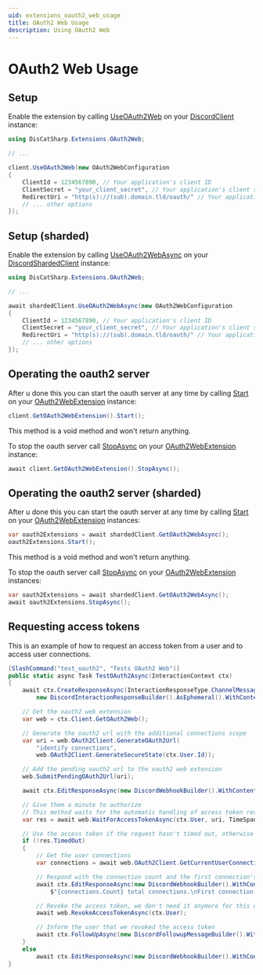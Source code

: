 ```yaml
---
uid: extensions_oauth2_web_usage
title: OAuth2 Web Usage
description: Using OAuth2 Web
---
```


# OAuth2 Web Usage

## Setup

Enable the extension by calling [UseOAuth2Web](xref:DisCatSharp.Extensions.OAuth2Web.ExtensionMethods.UseOAuth2Web*) on your [DiscordClient](xref:DisCatSharp.DiscordClient) instance:

```cs
using DisCatSharp.Extensions.OAuth2Web;

// ...

client.UseOAuth2Web(new OAuth2WebConfiguration
{
    ClientId = 1234567890, // Your application's client ID
    ClientSecret = "your_client_secret", // Your application's client secret
    RedirectUri = "http(s)://(sub).domain.tld/oauth/" // Your application's redirect URI
	// ... other options
});
```

## Setup (sharded)

Enable the extension by calling [UseOAuth2WebAsync](xref:DisCatSharp.Extensions.OAuth2Web.ExtensionMethods.UseOAuth2WebAsync*) on your [DiscordShardedClient](xref:DisCatSharp.DiscordShardedClient) instance:

```cs
using DisCatSharp.Extensions.OAuth2Web;

// ...

await shardedClient.UseOAuth2WebAsync(new OAuth2WebConfiguration
{
    ClientId = 1234567890, // Your application's client ID
    ClientSecret = "your_client_secret", // Your application's client secret
    RedirectUri = "http(s)://(sub).domain.tld/oauth/" // Your application's redirect URI
	// ... other options
});
```

## Operating the oauth2 server

After u done this you can start the oauth server at any time by calling [Start](xref:DisCatSharp.Extensions.OAuth2Web.OAuth2WebExtension.Start*) on your [OAuth2WebExtension](xref:DisCatSharp.Extensions.OAuth2Web.OAuth2WebExtension) instance:

```cs
client.GetOAuth2WebExtension().Start();
```

This method is a void method and won't return anything.

To stop the oauth server call [StopAsync](xref:DisCatSharp.Extensions.OAuth2Web.OAuth2WebExtension.StopAsync*) on your [OAuth2WebExtension](xref:DisCatSharp.Extensions.OAuth2Web.OAuth2WebExtension) instance:

```cs
await client.GetOAuth2WebExtension().StopAsync();
```

## Operating the oauth2 server (sharded)

After u done this you can start the oauth server at any time by calling [Start](xref:DisCatSharp.Extensions.OAuth2Web.OAuth2WebExtension.Start*) on your [OAuth2WebExtension](xref:DisCatSharp.Extensions.OAuth2Web.OAuth2WebExtension) instances:

```cs
var oauth2Extensions = await shardedClient.GetOAuth2WebAsync();
oauth2Extensions.Start();
```

This method is a void method and won't return anything.

To stop the oauth server call [StopAsync](xref:DisCatSharp.Extensions.OAuth2Web.OAuth2WebExtension.StopAsync*) on your [OAuth2WebExtension](xref:DisCatSharp.Extensions.OAuth2Web.OAuth2WebExtension) instances:

```cs
var oauth2Extensions = await shardedClient.GetOAuth2WebAsync();
await oauth2Extensions.StopAsync();
```


## Requesting access tokens

This is an example of how to request an access token from a user and to access user connections.

```cs
[SlashCommand("test_oauth2", "Tests OAuth2 Web")]
public static async Task TestOAuth2Async(InteractionContext ctx)
{
	await ctx.CreateResponseAsync(InteractionResponseType.ChannelMessageWithSource,
		new DiscordInteractionResponseBuilder().AsEphemeral().WithContent("Please wait.."));

    // Get the oauth2 web extension
	var web = ctx.Client.GetOAuth2Web();

    // Generate the oauth2 url with the additional connections scope
	var uri = web.OAuth2Client.GenerateOAuth2Url(
		"identify connections",
		web.OAuth2Client.GenerateSecureState(ctx.User.Id));

    // Add the pending oauth2 url to the oauth2 web extension
	web.SubmitPendingOAuth2Url(uri);

	await ctx.EditResponseAsync(new DiscordWebhookBuilder().WithContent($"Please authorize via oauth at: {uri.AbsoluteUri}"));

    // Give them a minute to authorize
    // This method waits for the automatic handling of access token receiving and exchange
	var res = await web.WaitForAccessTokenAsync(ctx.User, uri, TimeSpan.FromMinutes(1));

    // Use the access token if the request hasn't timed out, otherwise respond with a timeout message
	if (!res.TimedOut)
	{
        // Get the user connections
		var connections = await web.OAuth2Client.GetCurrentUserConnectionsAsync(res.Result.DiscordAccessToken);

        // Respond with the connection count and the first connection's username
		await ctx.EditResponseAsync(new DiscordWebhookBuilder().WithContent(
			$"{connections.Count} total connections.\nFirst connection username: {connections.First().Name}"));

        // Revoke the access token, we don't need it anymore for this example
		await web.RevokeAccessTokenAsync(ctx.User);

        // Inform the user that we revoked the access token
        await ctx.FollowUpAsync(new DiscordFollowupMessageBuilder().WithContent("Revoked access token."));
	}
	else
		await ctx.EditResponseAsync(new DiscordWebhookBuilder().WithContent("Timed out :("));
}
```
